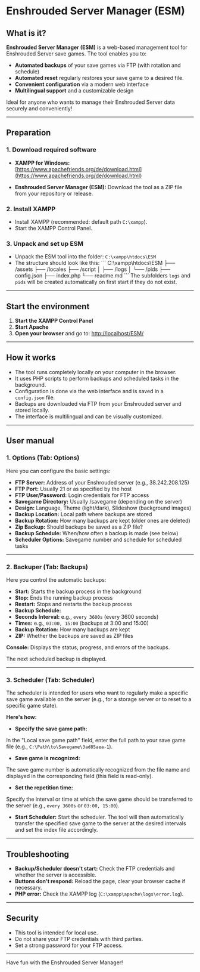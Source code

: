 # Enshrouded Server Manager (ESM)

## What is it?

**Enshrouded Server Manager (ESM)** is a web-based management tool for Enshrouded Server save games.
The tool enables you to:
- **Automated backups** of your save games via FTP (with rotation and schedule)
- **Automated reset** regularly restores your save game to a desired file.
- **Convenient configuration** via a modern web interface
- **Multilingual support** and a customizable design

Ideal for anyone who wants to manage their Enshrouded Server data securely and conveniently!

---

## Preparation

### 1. **Download required software**

- **XAMPP for Windows:**
[https://www.apachefriends.org/de/download.html](https://www.apachefriends.org/de/download.html)

- **Enshrouded Server Manager (ESM):**
Download the tool as a ZIP file from your repository or release.

### 2. **Install XAMPP**

- Install XAMPP (recommended: default path `C:\xampp`).
- Start the XAMPP Control Panel.

### 3. **Unpack and set up ESM**

- Unpack the ESM tool into the folder:
`C:\xampp\htdocs\ESM`
- The structure should look like this:
´´´
C:\xampp\htdocs\ESM
├── /assets
├── /locales
├── /script
│ ├── /logs
│ └── /pids
├── config.json
├── index.php
└── readme.md
´´´
The subfolders `logs` and `pids` will be created automatically on first start if they do not exist.
---

## Start the environment

1. **Start the XAMPP Control Panel**
2. **Start Apache**
3. **Open your browser** and go to:
[http://localhost/ESM/](http://localhost/ESM/)

---

## How it works

- The tool runs completely locally on your computer in the browser.
- It uses PHP scripts to perform backups and scheduled tasks in the background.
- Configuration is done via the web interface and is saved in a `config.json` file.
- Backups are downloaded via FTP from your Enshrouded server and stored locally.
- The interface is multilingual and can be visually customized.

---

## User manual

### **1. Options (Tab: Options)**

Here you can configure the basic settings:

- **FTP Server:** Address of your Enshrouded server (e.g., 38.242.208.125)
- **FTP Port:** Usually 21 or as specified by the host
- **FTP User/Password:** Login credentials for FTP access
- **Savegame Directory:** Usually /savegame (depending on the server)
- **Design:** Language, Theme (light/dark), Slideshow (background images)
- **Backup Location:** Local path where backups are stored
- **Backup Rotation:** How many backups are kept (older ones are deleted)
- **Zip Backup:** Should backups be saved as a ZIP file?
- **Backup Schedule:** When/how often a backup is made (see below)
- **Scheduler Options:** Savegame number and schedule for scheduled tasks

---

### **2. Backuper (Tab: Backups)**

Here you control the automatic backups:

- **Start:** Starts the backup process in the background
- **Stop:** Ends the running backup process
- **Restart:** Stops and restarts the backup process
- **Backup Schedule:**
- **Seconds Interval:** e.g., `every 3600s` (every 3600 seconds)
- **Times:** e.g., `03:00, 15:00` (backups at 3:00 and 15:00)
- **Backup Rotation:** How many backups are kept
- **ZIP:** Whether the backups are saved as ZIP files

**Console:**
Displays the status, progress, and errors of the backups.

The next scheduled backup is displayed.

---

### **3. Scheduler (Tab: Scheduler)**

The scheduler is intended for users who want to regularly make a specific save game available on the server (e.g., for a storage server or to reset to a specific game state).

**Here's how:**

- **Specify the save game path:**

In the "Local save game path" field, enter the full path to your save game file (e.g., `C:\Path\to\Savegame\3ad85aea-1`).

- **Save game is recognized:**

The save game number is automatically recognized from the file name and displayed in the corresponding field (this field is read-only).

- **Set the repetition time:**

Specify the interval or time at which the save game should be transferred to the server (e.g., `every 3600s` or `03:00, 15:00`).

- **Start Scheduler:**
Start the scheduler. The tool will then automatically transfer the specified save game to the server at the desired intervals and set the index file accordingly.

---

## Troubleshooting

- **Backup/Scheduler doesn't start:**
Check the FTP credentials and whether the server is accessible.
- **Buttons don't respond:**
Reload the page, clear your browser cache if necessary.
- **PHP error:**
Check the XAMPP log (`C:\xampp\apache\logs\error.log`).

---

## Security

- This tool is intended for local use.
- Do not share your FTP credentials with third parties.
- Set a strong password for your FTP access.

---

Have fun with the Enshrouded Server Manager!
